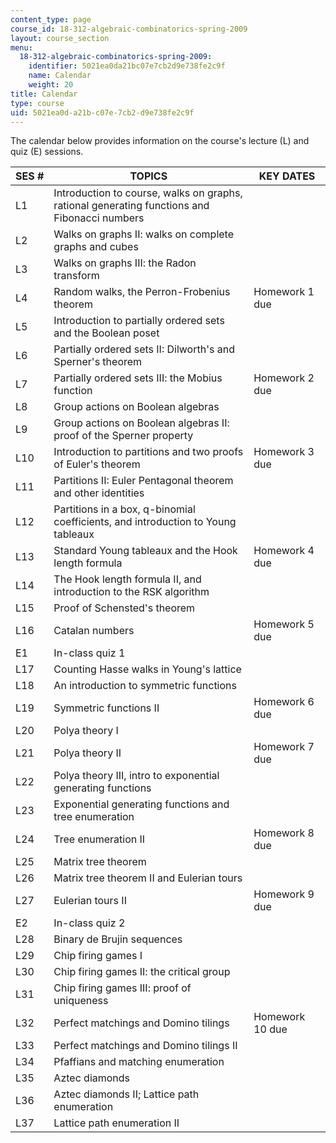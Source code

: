 ```yaml
---
content_type: page
course_id: 18-312-algebraic-combinatorics-spring-2009
layout: course_section
menu:
  18-312-algebraic-combinatorics-spring-2009:
    identifier: 5021ea0da21bc07e7cb2d9e738fe2c9f
    name: Calendar
    weight: 20
title: Calendar
type: course
uid: 5021ea0d-a21b-c07e-7cb2-d9e738fe2c9f
---
```


The calendar below provides information on the course's lecture (L) and quiz (E) sessions.

| SES # | TOPICS | KEY DATES |
| --- | --- | --- |
| L1 | Introduction to course, walks on graphs, rational generating functions and Fibonacci numbers |   |
| L2 | Walks on graphs II: walks on complete graphs and cubes |   |
| L3 | Walks on graphs III: the Radon transform |   |
| L4 | Random walks, the Perron-Frobenius theorem | Homework 1 due |
| L5 | Introduction to partially ordered sets and the Boolean poset |   |
| L6 | Partially ordered sets II: Dilworth's and Sperner's theorem |   |
| L7 | Partially ordered sets III: the Mobius function | Homework 2 due |
| L8 | Group actions on Boolean algebras |   |
| L9 | Group actions on Boolean algebras II: proof of the Sperner property |   |
| L10 | Introduction to partitions and two proofs of Euler's theorem | Homework 3 due |
| L11 | Partitions II: Euler Pentagonal theorem and other identities |   |
| L12 | Partitions in a box, q-binomial coefficients, and introduction to Young tableaux |   |
| L13 | Standard Young tableaux and the Hook length formula | Homework 4 due |
| L14 | The Hook length formula II, and introduction to the RSK algorithm |   |
| L15 | Proof of Schensted's theorem |   |
| L16 | Catalan numbers | Homework 5 due |
| E1 | In-class quiz 1 |   |
| L17 | Counting Hasse walks in Young's lattice |   |
| L18 | An introduction to symmetric functions |   |
| L19 | Symmetric functions II | Homework 6 due |
| L20 | Polya theory I |   |
| L21 | Polya theory II | Homework 7 due |
| L22 | Polya theory III, intro to exponential generating functions |   |
| L23 | Exponential generating functions and tree enumeration |   |
| L24 | Tree enumeration II | Homework 8 due |
| L25 | Matrix tree theorem |   |
| L26 | Matrix tree theorem II and Eulerian tours |   |
| L27 | Eulerian tours II | Homework 9 due |
| E2 | In-class quiz 2 |   |
| L28 | Binary de Brujin sequences |   |
| L29 | Chip firing games I |   |
| L30 | Chip firing games II: the critical group |   |
| L31 | Chip firing games III: proof of uniqueness |   |
| L32 | Perfect matchings and Domino tilings | Homework 10 due |
| L33 | Perfect matchings and Domino tilings II |   |
| L34 | Pfaffians and matching enumeration |   |
| L35 | Aztec diamonds |   |
| L36 | Aztec diamonds II; Lattice path enumeration |   |
| L37 | Lattice path enumeration II |